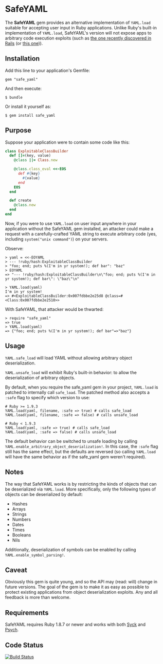 SafeYAML
========

The **SafeYAML** gem provides an alternative implementation of `YAML.load` suitable for accepting user input in Ruby applications. Unlike Ruby's built-in implementation of `YAML.load`, SafeYAML's version will not expose apps to arbitrary code execution exploits (such as [the one recently discovered in Rails](http://www.reddit.com/r/netsec/comments/167c11/serious_vulnerability_in_ruby_on_rails_allowing/) (or [this one](http://www.h-online.com/open/news/item/Rails-developers-close-another-extremely-critical-flaw-1793511.html))).

Installation
------------

Add this line to your application's Gemfile:

    gem "safe_yaml"

And then execute:

    $ bundle

Or install it yourself as:

    $ gem install safe_yaml

Purpose
-------

Suppose your application were to contain some code like this:

```ruby
class ExploitableClassBuilder
  def []=(key, value)
    @class ||= Class.new

    @class.class_eval <<-EOS
      def #{key}
        #{value}
      end
    EOS
  end

  def create
    @class.new
  end
end
```

Now, if you were to use `YAML.load` on user input anywhere in your application without the SafeYAML gem installed, an attacker could make a request with a carefully-crafted YAML string to execute arbitrary code (yes, including `system("unix command")`) on your servers.

Observe:

    > yaml = <<-EOYAML
    > --- !ruby/hash:ExploitableClassBuilder
    > "foo; end; puts %(I'm in yr system!); def bar": "baz"
    > EOYAML
    => "--- !ruby/hash:ExploitableClassBuilder\n\"foo; end; puts %(I'm in yr system!); def bar\": \"baz\"\n"
    
    > YAML.load(yaml)
    I'm in yr system!
    => #<ExploitableClassBuilder:0x007fdbbe2e25d8 @class=#<Class:0x007fdbbe2e2510>>

With SafeYAML, that attacker would be thwarted:

    > require "safe_yaml"
    => true
    > YAML.load(yaml)
    => {"foo; end; puts %(I'm in yr system!); def bar"=>"baz"}

Usage
-----

`YAML.safe_load` will load YAML without allowing arbitrary object deserialization.

`YAML.unsafe_load` will exhibit Ruby's built-in behavior: to allow the deserialization of arbitrary objects.

By default, when you require the safe_yaml gem in your project, `YAML.load` is patched to internally call `safe_load`. The patched method also accepts a `:safe` flag to specify which version to use:

    # Ruby >= 1.9.3
    YAML.load(yaml, filename, :safe => true) # calls safe_load
    YAML.load(yaml, filename, :safe => false) # calls unsafe_load

    # Ruby < 1.9.3
    YAML.load(yaml, :safe => true) # calls safe_load
    YAML.load(yaml, :safe => false) # calls unsafe_load

The default behavior can be switched to unsafe loading by calling `YAML.enable_arbitrary_object_deserialization!`. In this case, the `:safe` flag still has the same effect, but the defaults are reversed (so calling `YAML.load` will have the same behavior as if the safe_yaml gem weren't required).

Notes
-----

The way that SafeYAML works is by restricting the kinds of objects that can be deserialized via `YAML.load`. More specifically, only the following types of objects can be deserialized by default:

- Hashes
- Arrays
- Strings
- Numbers
- Dates
- Times
- Booleans
- Nils

Additionally, deserialization of symbols can be enabled by calling `YAML.enable_symbol_parsing!`.

Caveat
------

Obviously this gem is quite young, and so the API may (read: will) change in future versions. The goal of the gem is to make it as easy as possible to protect existing applications from object deserialization exploits. Any and all feedback is more than welcome.

Requirements
------------

SafeYAML requires Ruby 1.8.7 or newer and works with both [Syck](http://www.ruby-doc.org/stdlib-1.8.7/libdoc/yaml/rdoc/YAML.html) and [Psych](http://github.com/tenderlove/psych).

Code Status
-------------

[![Build Status](https://secure.travis-ci.org/dtao/safe_yaml.png)](http://travis-ci.org/dtao/safe_yaml)